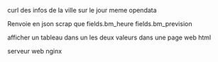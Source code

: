 
curl des infos de la ville sur le jour meme opendata

Renvoie en json scrap que fields.bm_heure  fields.bm_prevision

afficher un tableau dans un les deux valeurs dans une page web html

serveur web nginx